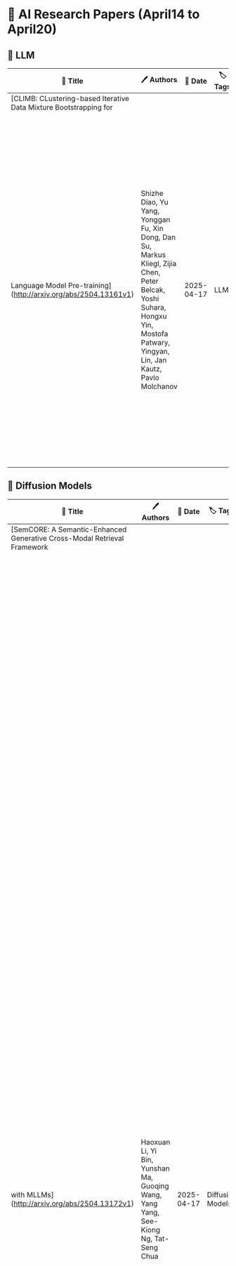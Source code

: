 # 📌 AI Research Papers (April14 to April20)

## 🔹 LLM

| 📄 Title | 🖊 Authors | 📅 Date | 🏷 Tags | 📜 Summary | 🔗 Link |
|---------|---------|---------|---------|---------|---------|
| [CLIMB: CLustering-based Iterative Data Mixture Bootstrapping for
  Language Model Pre-training](http://arxiv.org/abs/2504.13161v1) | Shizhe Diao, Yu Yang, Yonggan Fu, Xin Dong, Dan Su, Markus Kliegl, Zijia Chen, Peter Belcak, Yoshi Suhara, Hongxu Yin, Mostofa Patwary, Yingyan, Lin, Jan Kautz, Pavlo Molchanov | 2025-04-17 | LLM | Pre-training datasets are typically collected from web content and lack inherent domain divisions. For instance, widely used datasets like Common Crawl do not include explicit domain labels, while manually curating labeled datasets such as The Pile is labor-intensive. Consequently, identifying an optimal pre-training data mixture remains a challenging problem, despite its significant benefits for pre-training performance. To address these challenges, we propose CLustering-based Iterative Data Mixture Bootstrapping (CLIMB), an automated framework that discovers, evaluates, and refines data mixtures in a pre-training setting. Specifically, CLIMB embeds and clusters large-scale datasets in a semantic space and then iteratively searches for optimal mixtures using a smaller proxy model and a predictor. When continuously trained on 400B tokens with this mixture, our 1B model exceeds the state-of-the-art Llama-3.2-1B by 2.0%. Moreover, we observe that optimizing for a specific domain (e.g., Social Sciences) yields a 5% improvement over random sampling. Finally, we introduce ClimbLab, a filtered 1.2-trillion-token corpus with 20 clusters as a research playground, and ClimbMix, a compact yet powerful 400-billion-token dataset designed for efficient pre-training that delivers superior performance under an equal token budget. We analyze the final data mixture, elucidating the characteristics of an optimal data mixture. Our data is available at: https://research.nvidia.com/labs/lpr/climb/ | [🔗 Paper](http://arxiv.org/abs/2504.13161v1) |
## 🔹 Diffusion Models

| 📄 Title | 🖊 Authors | 📅 Date | 🏷 Tags | 📜 Summary | 🔗 Link |
|---------|---------|---------|---------|---------|---------|
| [SemCORE: A Semantic-Enhanced Generative Cross-Modal Retrieval Framework
  with MLLMs](http://arxiv.org/abs/2504.13172v1) | Haoxuan Li, Yi Bin, Yunshan Ma, Guoqing Wang, Yang Yang, See-Kiong Ng, Tat-Seng Chua | 2025-04-17 | Diffusion Models | Cross-modal retrieval (CMR) is a fundamental task in multimedia research, focused on retrieving semantically relevant targets across different modalities. While traditional CMR methods match text and image via embedding-based similarity calculations, recent advancements in pre-trained generative models have established generative retrieval as a promising alternative. This paradigm assigns each target a unique identifier and leverages a generative model to directly predict identifiers corresponding to input queries without explicit indexing. Despite its great potential, current generative CMR approaches still face semantic information insufficiency in both identifier construction and generation processes. To address these limitations, we propose a novel unified Semantic-enhanced generative Cross-mOdal REtrieval framework (SemCORE), designed to unleash the semantic understanding capabilities in generative cross-modal retrieval task. Specifically, we first construct a Structured natural language IDentifier (SID) that effectively aligns target identifiers with generative models optimized for natural language comprehension and generation. Furthermore, we introduce a Generative Semantic Verification (GSV) strategy enabling fine-grained target discrimination. Additionally, to the best of our knowledge, SemCORE is the first framework to simultaneously consider both text-to-image and image-to-text retrieval tasks within generative cross-modal retrieval. Extensive experiments demonstrate that our framework outperforms state-of-the-art generative cross-modal retrieval methods. Notably, SemCORE achieves substantial improvements across benchmark datasets, with an average increase of 8.65 points in Recall@1 for text-to-image retrieval. | [🔗 Paper](http://arxiv.org/abs/2504.13172v1) |
## 🔹 RLHF

| 📄 Title | 🖊 Authors | 📅 Date | 🏷 Tags | 📜 Summary | 🔗 Link |
|---------|---------|---------|---------|---------|---------|
| [Long Range Navigator (LRN): Extending robot planning horizons beyond
  metric maps](http://arxiv.org/abs/2504.13149v1) | Matt Schmittle, Rohan Baijal, Nathan Hatch, Rosario Scalise, Mateo Guaman Castro, Sidharth Talia, Khimya Khetarpal, Byron Boots, Siddhartha Srinivasa | 2025-04-17 | RLHF | A robot navigating an outdoor environment with no prior knowledge of the space must rely on its local sensing to perceive its surroundings and plan. This can come in the form of a local metric map or local policy with some fixed horizon. Beyond that, there is a fog of unknown space marked with some fixed cost. A limited planning horizon can often result in myopic decisions leading the robot off course or worse, into very difficult terrain. Ideally, we would like the robot to have full knowledge that can be orders of magnitude larger than a local cost map. In practice, this is intractable due to sparse sensing information and often computationally expensive. In this work, we make a key observation that long-range navigation only necessitates identifying good frontier directions for planning instead of full map knowledge. To this end, we propose Long Range Navigator (LRN), that learns an intermediate affordance representation mapping high-dimensional camera images to `affordable' frontiers for planning, and then optimizing for maximum alignment with the desired goal. LRN notably is trained entirely on unlabeled ego-centric videos making it easy to scale and adapt to new platforms. Through extensive off-road experiments on Spot and a Big Vehicle, we find that augmenting existing navigation stacks with LRN reduces human interventions at test-time and leads to faster decision making indicating the relevance of LRN. https://personalrobotics.github.io/lrn | [🔗 Paper](http://arxiv.org/abs/2504.13149v1) |
## 🔹 Multimodal AI

| 📄 Title | 🖊 Authors | 📅 Date | 🏷 Tags | 📜 Summary | 🔗 Link |
|---------|---------|---------|---------|---------|---------|
| [Perception Encoder: The best visual embeddings are not at the output of
  the network](http://arxiv.org/abs/2504.13181v1) | Daniel Bolya, Po-Yao Huang, Peize Sun, Jang Hyun Cho, Andrea Madotto, Chen Wei, Tengyu Ma, Jiale Zhi, Jathushan Rajasegaran, Hanoona Rasheed, Junke Wang, Marco Monteiro, Hu Xu, Shiyu Dong, Nikhila Ravi, Daniel Li, Piotr Dollár, Christoph Feichtenhofer | 2025-04-17 | Multimodal AI, Scaling Laws, RLHF, Prompt Engineering | We introduce Perception Encoder (PE), a state-of-the-art encoder for image and video understanding trained via simple vision-language learning. Traditionally, vision encoders have relied on a variety of pretraining objectives, each tailored to specific downstream tasks such as classification, captioning, or localization. Surprisingly, after scaling our carefully tuned image pretraining recipe and refining with our robust video data engine, we find that contrastive vision-language training alone can produce strong, general embeddings for all of these downstream tasks. There is only one caveat: these embeddings are hidden within the intermediate layers of the network. To draw them out, we introduce two alignment methods, language alignment for multimodal language modeling, and spatial alignment for dense prediction. Together with the core contrastive checkpoint, our PE family of models achieves state-of-the-art performance on a wide variety of tasks, including zero-shot image and video classification and retrieval; document, image, and video Q&A; and spatial tasks such as detection, depth estimation, and tracking. To foster further research, we are releasing our models, code, and a novel dataset of synthetically and human-annotated videos. | [🔗 Paper](http://arxiv.org/abs/2504.13181v1) |
| [ODHSR: Online Dense 3D Reconstruction of Humans and Scenes from
  Monocular Videos](http://arxiv.org/abs/2504.13167v2) | Zetong Zhang, Manuel Kaufmann, Lixin Xue, Jie Song, Martin R. Oswald | 2025-04-17 | Multimodal AI, Ongoing Learning | Creating a photorealistic scene and human reconstruction from a single monocular in-the-wild video figures prominently in the perception of a human-centric 3D world. Recent neural rendering advances have enabled holistic human-scene reconstruction but require pre-calibrated camera and human poses, and days of training time. In this work, we introduce a novel unified framework that simultaneously performs camera tracking, human pose estimation and human-scene reconstruction in an online fashion. 3D Gaussian Splatting is utilized to learn Gaussian primitives for humans and scenes efficiently, and reconstruction-based camera tracking and human pose estimation modules are designed to enable holistic understanding and effective disentanglement of pose and appearance. Specifically, we design a human deformation module to reconstruct the details and enhance generalizability to out-of-distribution poses faithfully. Aiming to learn the spatial correlation between human and scene accurately, we introduce occlusion-aware human silhouette rendering and monocular geometric priors, which further improve reconstruction quality. Experiments on the EMDB and NeuMan datasets demonstrate superior or on-par performance with existing methods in camera tracking, human pose estimation, novel view synthesis and runtime. Our project page is at https://eth-ait.github.io/ODHSR. | [🔗 Paper](http://arxiv.org/abs/2504.13167v2) |
| [Personalized Text-to-Image Generation with Auto-Regressive Models](http://arxiv.org/abs/2504.13162v1) | Kaiyue Sun, Xian Liu, Yao Teng, Xihui Liu | 2025-04-17 | Multimodal AI, Optimization, Diffusion Models, LLM | Personalized image synthesis has emerged as a pivotal application in text-to-image generation, enabling the creation of images featuring specific subjects in diverse contexts. While diffusion models have dominated this domain, auto-regressive models, with their unified architecture for text and image modeling, remain underexplored for personalized image generation. This paper investigates the potential of optimizing auto-regressive models for personalized image synthesis, leveraging their inherent multimodal capabilities to perform this task. We propose a two-stage training strategy that combines optimization of text embeddings and fine-tuning of transformer layers. Our experiments on the auto-regressive model demonstrate that this method achieves comparable subject fidelity and prompt following to the leading diffusion-based personalization methods. The results highlight the effectiveness of auto-regressive models in personalized image generation, offering a new direction for future research in this area. | [🔗 Paper](http://arxiv.org/abs/2504.13162v1) |
| [St4RTrack: Simultaneous 4D Reconstruction and Tracking in the World](http://arxiv.org/abs/2504.13152v1) | Haiwen Feng, Junyi Zhang, Qianqian Wang, Yufei Ye, Pengcheng Yu, Michael J. Black, Trevor Darrell, Angjoo Kanazawa | 2025-04-17 | Multimodal AI | Dynamic 3D reconstruction and point tracking in videos are typically treated as separate tasks, despite their deep connection. We propose St4RTrack, a feed-forward framework that simultaneously reconstructs and tracks dynamic video content in a world coordinate frame from RGB inputs. This is achieved by predicting two appropriately defined pointmaps for a pair of frames captured at different moments. Specifically, we predict both pointmaps at the same moment, in the same world, capturing both static and dynamic scene geometry while maintaining 3D correspondences. Chaining these predictions through the video sequence with respect to a reference frame naturally computes long-range correspondences, effectively combining 3D reconstruction with 3D tracking. Unlike prior methods that rely heavily on 4D ground truth supervision, we employ a novel adaptation scheme based on a reprojection loss. We establish a new extensive benchmark for world-frame reconstruction and tracking, demonstrating the effectiveness and efficiency of our unified, data-driven framework. Our code, model, and benchmark will be released. | [🔗 Paper](http://arxiv.org/abs/2504.13152v1) |
| [PCBEAR: Pose Concept Bottleneck for Explainable Action Recognition](http://arxiv.org/abs/2504.13140v1) | Jongseo Lee, Wooil Lee, Gyeong-Moon Park, Seong Tae Kim, Jinwoo Choi | 2025-04-17 | Multimodal AI, AI Safety | Human action recognition (HAR) has achieved impressive results with deep learning models, but their decision-making process remains opaque due to their black-box nature. Ensuring interpretability is crucial, especially for real-world applications requiring transparency and accountability. Existing video XAI methods primarily rely on feature attribution or static textual concepts, both of which struggle to capture motion dynamics and temporal dependencies essential for action understanding. To address these challenges, we propose Pose Concept Bottleneck for Explainable Action Recognition (PCBEAR), a novel concept bottleneck framework that introduces human pose sequences as motion-aware, structured concepts for video action recognition. Unlike methods based on pixel-level features or static textual descriptions, PCBEAR leverages human skeleton poses, which focus solely on body movements, providing robust and interpretable explanations of motion dynamics. We define two types of pose-based concepts: static pose concepts for spatial configurations at individual frames, and dynamic pose concepts for motion patterns across multiple frames. To construct these concepts, PCBEAR applies clustering to video pose sequences, allowing for automatic discovery of meaningful concepts without manual annotation. We validate PCBEAR on KTH, Penn-Action, and HAA500, showing that it achieves high classification performance while offering interpretable, motion-driven explanations. Our method provides both strong predictive performance and human-understandable insights into the model's reasoning process, enabling test-time interventions for debugging and improving model behavior. | [🔗 Paper](http://arxiv.org/abs/2504.13140v1) |
## 🔹 Optimization

| 📄 Title | 🖊 Authors | 📅 Date | 🏷 Tags | 📜 Summary | 🔗 Link |
|---------|---------|---------|---------|---------|---------|
| [ViTa-Zero: Zero-shot Visuotactile Object 6D Pose Estimation](http://arxiv.org/abs/2504.13179v1) | Hongyu Li, James Akl, Srinath Sridhar, Tye Brady, Taskin Padir | 2025-04-17 | Optimization, Prompt Engineering | Object 6D pose estimation is a critical challenge in robotics, particularly for manipulation tasks. While prior research combining visual and tactile (visuotactile) information has shown promise, these approaches often struggle with generalization due to the limited availability of visuotactile data. In this paper, we introduce ViTa-Zero, a zero-shot visuotactile pose estimation framework. Our key innovation lies in leveraging a visual model as its backbone and performing feasibility checking and test-time optimization based on physical constraints derived from tactile and proprioceptive observations. Specifically, we model the gripper-object interaction as a spring-mass system, where tactile sensors induce attractive forces, and proprioception generates repulsive forces. We validate our framework through experiments on a real-world robot setup, demonstrating its effectiveness across representative visual backbones and manipulation scenarios, including grasping, object picking, and bimanual handover. Compared to the visual models, our approach overcomes some drastic failure modes while tracking the in-hand object pose. In our experiments, our approach shows an average increase of 55% in AUC of ADD-S and 60% in ADD, along with an 80% lower position error compared to FoundationPose. | [🔗 Paper](http://arxiv.org/abs/2504.13179v1) |
| [PerceptionLM: Open-Access Data and Models for Detailed Visual
  Understanding](http://arxiv.org/abs/2504.13180v1) | Jang Hyun Cho, Andrea Madotto, Effrosyni Mavroudi, Triantafyllos Afouras, Tushar Nagarajan, Muhammad Maaz, Yale Song, Tengyu Ma, Shuming Hu, Suyog Jain, Miguel Martin, Huiyu Wang, Hanoona Rasheed, Peize Sun, Po-Yao Huang, Daniel Bolya, Nikhila Ravi, Shashank Jain, Tammy Stark, Shane Moon, Babak Damavandi, Vivian Lee, Andrew Westbury, Salman Khan, Philipp Krähenbühl, Piotr Dollár, Lorenzo Torresani, Kristen Grauman, Christoph Feichtenhofer | 2025-04-17 | Optimization, Multimodal AI | Vision-language models are integral to computer vision research, yet many high-performing models remain closed-source, obscuring their data, design and training recipe. The research community has responded by using distillation from black-box models to label training data, achieving strong benchmark results, at the cost of measurable scientific progress. However, without knowing the details of the teacher model and its data sources, scientific progress remains difficult to measure. In this paper, we study building a Perception Language Model (PLM) in a fully open and reproducible framework for transparent research in image and video understanding. We analyze standard training pipelines without distillation from proprietary models and explore large-scale synthetic data to identify critical data gaps, particularly in detailed video understanding. To bridge these gaps, we release 2.8M human-labeled instances of fine-grained video question-answer pairs and spatio-temporally grounded video captions. Additionally, we introduce PLM-VideoBench, a suite for evaluating challenging video understanding tasks focusing on the ability to reason about "what", "where", "when", and "how" of a video. We make our work fully reproducible by providing data, training recipes, code & models. | [🔗 Paper](http://arxiv.org/abs/2504.13180v1) |
| [Aligning Constraint Generation with Design Intent in Parametric CAD](http://arxiv.org/abs/2504.13178v1) | Evan Casey, Tianyu Zhang, Shu Ishida, John Roger Thompson, Amir Khasahmadi, Joseph George Lambourne, Pradeep Kumar Jayaraman, Karl D. D. Willis | 2025-04-17 | Optimization, RLHF, Fine-Tuning, LLM | We adapt alignment techniques from reasoning LLMs to the task of generating engineering sketch constraints found in computer-aided design (CAD) models. Engineering sketches consist of geometric primitives (e.g. points, lines) connected by constraints (e.g. perpendicular, tangent) that define the relationships between them. For a design to be easily editable, the constraints must effectively capture design intent, ensuring the geometry updates predictably when parameters change. Although current approaches can generate CAD designs, an open challenge remains to align model outputs with design intent, we label this problem `design alignment'. A critical first step towards aligning generative CAD models is to generate constraints which fully-constrain all geometric primitives, without over-constraining or distorting sketch geometry. Using alignment techniques to train an existing constraint generation model with feedback from a constraint solver, we are able to fully-constrain 93% of sketches compared to 34% when using a na\"ive supervised fine-tuning (SFT) baseline and only 8.9% without alignment. Our approach can be applied to any existing constraint generation model and sets the stage for further research bridging alignment strategies between the language and design domains. | [🔗 Paper](http://arxiv.org/abs/2504.13178v1) |
| [IMAGGarment-1: Fine-Grained Garment Generation for Controllable Fashion
  Design](http://arxiv.org/abs/2504.13176v1) | Fei Shen, Jian Yu, Cong Wang, Xin Jiang, Xiaoyu Du, Jinhui Tang | 2025-04-17 | Optimization | This paper presents IMAGGarment-1, a fine-grained garment generation (FGG) framework that enables high-fidelity garment synthesis with precise control over silhouette, color, and logo placement. Unlike existing methods that are limited to single-condition inputs, IMAGGarment-1 addresses the challenges of multi-conditional controllability in personalized fashion design and digital apparel applications. Specifically, IMAGGarment-1 employs a two-stage training strategy to separately model global appearance and local details, while enabling unified and controllable generation through end-to-end inference. In the first stage, we propose a global appearance model that jointly encodes silhouette and color using a mixed attention module and a color adapter. In the second stage, we present a local enhancement model with an adaptive appearance-aware module to inject user-defined logos and spatial constraints, enabling accurate placement and visual consistency. To support this task, we release GarmentBench, a large-scale dataset comprising over 180K garment samples paired with multi-level design conditions, including sketches, color references, logo placements, and textual prompts. Extensive experiments demonstrate that our method outperforms existing baselines, achieving superior structural stability, color fidelity, and local controllability performance. The code and model are available at https://github.com/muzishen/IMAGGarment-1. | [🔗 Paper](http://arxiv.org/abs/2504.13176v1) |
| [It's All Connected: A Journey Through Test-Time Memorization,
  Attentional Bias, Retention, and Online Optimization](http://arxiv.org/abs/2504.13173v1) | Ali Behrouz, Meisam Razaviyayn, Peilin Zhong, Vahab Mirrokni | 2025-04-17 | Optimization, Responsible AI, Model Evaluation | Designing efficient and effective architectural backbones has been in the core of research efforts to enhance the capability of foundation models. Inspired by the human cognitive phenomenon of attentional bias-the natural tendency to prioritize certain events or stimuli-we reconceptualize neural architectures, including Transformers, Titans, and modern linear recurrent neural networks as associative memory modules that learn a mapping of keys and values using an internal objective, referred to as attentional bias. Surprisingly, we observed that most existing sequence models leverage either (1) dot-product similarity, or (2) L2 regression objectives as their attentional bias. Going beyond these objectives, we present a set of alternative attentional bias configurations along with their effective approximations to stabilize their training procedure. We then reinterpret forgetting mechanisms in modern deep learning architectures as a form of retention regularization, providing a novel set of forget gates for sequence models. Building upon these insights, we present Miras, a general framework to design deep learning architectures based on four choices of: (i) associative memory architecture, (ii) attentional bias objective, (iii) retention gate, and (iv) memory learning algorithm. We present three novel sequence models-Moneta, Yaad, and Memora-that go beyond the power of existing linear RNNs while maintaining a fast parallelizable training process. Our experiments show different design choices in Miras yield models with varying strengths. For example, certain instances of Miras achieve exceptional performance in special tasks such as language modeling, commonsense reasoning, and recall intensive tasks, even outperforming Transformers and other modern linear recurrent models. | [🔗 Paper](http://arxiv.org/abs/2504.13173v1) |
| [AerialMegaDepth: Learning Aerial-Ground Reconstruction and View
  Synthesis](http://arxiv.org/abs/2504.13157v1) | Khiem Vuong, Anurag Ghosh, Deva Ramanan, Srinivasa Narasimhan, Shubham Tulsiani | 2025-04-17 | Optimization, Prompt Engineering | We explore the task of geometric reconstruction of images captured from a mixture of ground and aerial views. Current state-of-the-art learning-based approaches fail to handle the extreme viewpoint variation between aerial-ground image pairs. Our hypothesis is that the lack of high-quality, co-registered aerial-ground datasets for training is a key reason for this failure. Such data is difficult to assemble precisely because it is difficult to reconstruct in a scalable way. To overcome this challenge, we propose a scalable framework combining pseudo-synthetic renderings from 3D city-wide meshes (e.g., Google Earth) with real, ground-level crowd-sourced images (e.g., MegaDepth). The pseudo-synthetic data simulates a wide range of aerial viewpoints, while the real, crowd-sourced images help improve visual fidelity for ground-level images where mesh-based renderings lack sufficient detail, effectively bridging the domain gap between real images and pseudo-synthetic renderings. Using this hybrid dataset, we fine-tune several state-of-the-art algorithms and achieve significant improvements on real-world, zero-shot aerial-ground tasks. For example, we observe that baseline DUSt3R localizes fewer than 5% of aerial-ground pairs within 5 degrees of camera rotation error, while fine-tuning with our data raises accuracy to nearly 56%, addressing a major failure point in handling large viewpoint changes. Beyond camera estimation and scene reconstruction, our dataset also improves performance on downstream tasks like novel-view synthesis in challenging aerial-ground scenarios, demonstrating the practical value of our approach in real-world applications. | [🔗 Paper](http://arxiv.org/abs/2504.13157v1) |
| [Training-Free Hierarchical Scene Understanding for Gaussian Splatting
  with Superpoint Graphs](http://arxiv.org/abs/2504.13153v1) | Shaohui Dai, Yansong Qu, Zheyan Li, Xinyang Li, Shengchuan Zhang, Liujuan Cao | 2025-04-17 | Optimization | Bridging natural language and 3D geometry is a crucial step toward flexible, language-driven scene understanding. While recent advances in 3D Gaussian Splatting (3DGS) have enabled fast and high-quality scene reconstruction, research has also explored incorporating open-vocabulary understanding into 3DGS. However, most existing methods require iterative optimization over per-view 2D semantic feature maps, which not only results in inefficiencies but also leads to inconsistent 3D semantics across views. To address these limitations, we introduce a training-free framework that constructs a superpoint graph directly from Gaussian primitives. The superpoint graph partitions the scene into spatially compact and semantically coherent regions, forming view-consistent 3D entities and providing a structured foundation for open-vocabulary understanding. Based on the graph structure, we design an efficient reprojection strategy that lifts 2D semantic features onto the superpoints, avoiding costly multi-view iterative training. The resulting representation ensures strong 3D semantic coherence and naturally supports hierarchical understanding, enabling both coarse- and fine-grained open-vocabulary perception within a unified semantic field. Extensive experiments demonstrate that our method achieves state-of-the-art open-vocabulary segmentation performance, with semantic field reconstruction completed over $30\times$ faster. Our code will be available at https://github.com/Atrovast/THGS. | [🔗 Paper](http://arxiv.org/abs/2504.13153v1) |
| [MIB: A Mechanistic Interpretability Benchmark](http://arxiv.org/abs/2504.13151v1) | Aaron Mueller, Atticus Geiger, Sarah Wiegreffe, Dana Arad, Iván Arcuschin, Adam Belfki, Yik Siu Chan, Jaden Fiotto-Kaufman, Tal Haklay, Michael Hanna, Jing Huang, Rohan Gupta, Yaniv Nikankin, Hadas Orgad, Nikhil Prakash, Anja Reusch, Aruna Sankaranarayanan, Shun Shao, Alessandro Stolfo, Martin Tutek, Amir Zur, David Bau, Yonatan Belinkov | 2025-04-17 | Optimization, AI Safety, RLHF, Training & Evaluation | How can we know whether new mechanistic interpretability methods achieve real improvements? In pursuit of meaningful and lasting evaluation standards, we propose MIB, a benchmark with two tracks spanning four tasks and five models. MIB favors methods that precisely and concisely recover relevant causal pathways or specific causal variables in neural language models. The circuit localization track compares methods that locate the model components - and connections between them - most important for performing a task (e.g., attribution patching or information flow routes). The causal variable localization track compares methods that featurize a hidden vector, e.g., sparse autoencoders (SAEs) or distributed alignment search (DAS), and locate model features for a causal variable relevant to the task. Using MIB, we find that attribution and mask optimization methods perform best on circuit localization. For causal variable localization, we find that the supervised DAS method performs best, while SAE features are not better than neurons, i.e., standard dimensions of hidden vectors. These findings illustrate that MIB enables meaningful comparisons of methods, and increases our confidence that there has been real progress in the field. | [🔗 Paper](http://arxiv.org/abs/2504.13151v1) |
| [Antidistillation Sampling](http://arxiv.org/abs/2504.13146v1) | Yash Savani, Asher Trockman, Zhili Feng, Avi Schwarzschild, Alexander Robey, Marc Finzi, J. Zico Kolter | 2025-04-17 | Optimization | Frontier models that generate extended reasoning traces inadvertently produce rich token sequences that can facilitate model distillation. Recognizing this vulnerability, model owners may seek sampling strategies that limit the effectiveness of distillation without compromising model performance. \emph{Antidistillation sampling} provides exactly this capability. By strategically modifying a model's next-token probability distribution, antidistillation sampling poisons reasoning traces, rendering them significantly less effective for distillation while preserving the model's practical utility. For further details, see https://antidistillation.com. | [🔗 Paper](http://arxiv.org/abs/2504.13146v1) |
| [Exploring Expert Failures Improves LLM Agent Tuning](http://arxiv.org/abs/2504.13145v1) | Li-Cheng Lan, Andrew Bai, Minhao Cheng, Ruochen Wang, Cho-Jui Hsieh, Tianyi Zhou | 2025-04-17 | Optimization, LLM, Ongoing Learning | Large Language Models (LLMs) have shown tremendous potential as agents, excelling at tasks that require multiple rounds of reasoning and interactions. Rejection Sampling Fine-Tuning (RFT) has emerged as an effective method for finetuning LLMs as agents: it first imitates expert-generated successful trajectories and further improves agentic skills through iterative fine-tuning on successful, self-generated trajectories. However, since the expert (e.g., GPT-4) succeeds primarily on simpler subtasks and RFT inherently favors simpler scenarios, many complex subtasks remain unsolved and persistently out-of-distribution (OOD). Upon investigating these challenging subtasks, we discovered that previously failed expert trajectories can often provide valuable guidance, e.g., plans and key actions, that can significantly improve agent exploration efficiency and acquisition of critical skills. Motivated by these observations, we propose Exploring Expert Failures (EEF), which identifies beneficial actions from failed expert trajectories and integrates them into the training dataset. Potentially harmful actions are meticulously excluded to prevent contamination of the model learning process. By leveraging the beneficial actions in expert failures, EEF successfully solves some previously unsolvable subtasks and improves agent tuning performance. Remarkably, our approach achieved a 62\% win rate in WebShop, outperforming RFT (53. 6\%) and GPT-4 (35. 6\%), and to the best of our knowledge, setting a new state-of-the-art as the first method to surpass a score of 0.81 in WebShop and exceed 81 in SciWorld. | [🔗 Paper](http://arxiv.org/abs/2504.13145v1) |
## 🔹 Scaling Laws

| 📄 Title | 🖊 Authors | 📅 Date | 🏷 Tags | 📜 Summary | 🔗 Link |
|---------|---------|---------|---------|---------|---------|
| [Sleep-time Compute: Beyond Inference Scaling at Test-time](http://arxiv.org/abs/2504.13171v1) | Kevin Lin, Charlie Snell, Yu Wang, Charles Packer, Sarah Wooders, Ion Stoica, Joseph E. Gonzalez | 2025-04-17 | Scaling Laws, Production and Deployment | Scaling test-time compute has emerged as a key ingredient for enabling large language models (LLMs) to solve difficult problems, but comes with high latency and inference cost. We introduce sleep-time compute, which allows models to "think" offline about contexts before queries are presented: by anticipating what queries users might ask and pre-computing useful quantities, we can significantly reduce the compute requirements at test-time. To demonstrate the efficacy of our method, we create modified versions of two reasoning tasks - Stateful GSM-Symbolic and Stateful AIME. We find that sleep-time compute can reduce the amount of test-time compute needed to achieve the same accuracy by ~ 5x on Stateful GSM-Symbolic and Stateful AIME and that by scaling sleep-time compute we can further increase accuracy by up to 13% on Stateful GSM-Symbolic and 18% on Stateful AIME. Furthermore, we introduce Multi-Query GSM-Symbolic, which extends GSM-Symbolic by including multiple related queries per context. By amortizing sleep-time compute across related queries about the same context using Multi-Query GSM-Symbolic, we can decrease the average cost per query by 2.5x. We then conduct additional analysis to understand when sleep-time compute is most effective, finding the predictability of the user query to be well correlated with the efficacy of sleep-time compute. Finally, we conduct a case-study of applying sleep-time compute to a realistic agentic SWE task. | [🔗 Paper](http://arxiv.org/abs/2504.13171v1) |
| [A New Semidefinite Relaxation for Linear and Piecewise-Affine Optimal
  Control with Time Scaling](http://arxiv.org/abs/2504.13170v1) | Lujie Yang, Tobia Marcucci, Pablo A. Parrilo, Russ Tedrake | 2025-04-17 | Scaling Laws | We introduce a semidefinite relaxation for optimal control of linear systems with time scaling. These problems are inherently nonconvex, since the system dynamics involves bilinear products between the discretization time step and the system state and controls. The proposed relaxation is closely related to the standard second-order semidefinite relaxation for quadratic constraints, but we carefully select a subset of the possible bilinear terms and apply a change of variables to achieve empirically tight relaxations while keeping the computational load light. We further extend our method to handle piecewise-affine (PWA) systems by formulating the PWA optimal-control problem as a shortest-path problem in a graph of convex sets (GCS). In this GCS, different paths represent different mode sequences for the PWA system, and the convex sets model the relaxed dynamics within each mode. By combining a tight convex relaxation of the GCS problem with our semidefinite relaxation with time scaling, we can solve PWA optimal-control problems through a single semidefinite program. | [🔗 Paper](http://arxiv.org/abs/2504.13170v1) |
| [Restoring Heisenberg scaling in time via autonomous quantum error
  correction](http://arxiv.org/abs/2504.13168v1) | Hyukgun Kwon, Uwe R. Fischer, Seung-Woo Lee, Liang Jiang | 2025-04-17 | Scaling Laws | We establish a sufficient condition under which autonomous quantum error correction (AutoQEC) can effectively restore Heisenberg scaling (HS) in quantum metrology. Specifically, we show that if all Lindblad operators associated with the noise commute with the signal Hamiltonian and a particular constrained linear equation admits a solution, then an ancilla-free AutoQEC scheme with finite $R$ (where $R$ represents the ratio between the engineered dissipation rate for AutoQEC and the noise rate,) can approximately preserve HS with desired small additive error $\epsilon > 0$ over any time interval $0 \leq t \leq T$. We emphasize that the error scales as $ \epsilon = O(\kappa T / R^c) $ with $c \geq 1$, indicating that the required $R$ decreases significantly with increasing $c$ to achieve a desired error. Furthermore, we discuss that if the sufficient condition is not satisfied, logical errors may be induced that cannot be efficiently corrected by the canonical AutoQEC framework. Finally, we numerically verify our analytical results by employing the concrete example of phase estimation under dephasing noise. | [🔗 Paper](http://arxiv.org/abs/2504.13168v1) |
## 🔹 Training & Evaluation

| 📄 Title | 🖊 Authors | 📅 Date | 🏷 Tags | 📜 Summary | 🔗 Link |
|---------|---------|---------|---------|---------|---------|
| [Quantum algorithm for solving nonlinear differential equations based on
  physics-informed effective Hamiltonians](http://arxiv.org/abs/2504.13174v1) | Hsin-Yu Wu, Annie E. Paine, Evan Philip, Antonio A. Gentile, Oleksandr Kyriienko | 2025-04-17 | Training & Evaluation | We propose a distinct approach to solving linear and nonlinear differential equations (DEs) on quantum computers by encoding the problem into ground states of effective Hamiltonian operators. Our algorithm relies on constructing such operators in the Chebyshev space, where an effective Hamiltonian is a sum of global differential and data constraints. Once the effective Hamiltonian is formed, solutions of differential equations can be obtained using the ground state preparation techniques (e.g. imaginary-time evolution and quantum singular value transformation), bypassing variational search. Unlike approaches based on discrete grids, the algorithm enables evaluation of solutions beyond fixed grid points and implements constraints in the physics-informed way. Our proposal inherits the best traits from quantum machine learning-based DE solving (compact basis representation, automatic differentiation, nonlinearity) and quantum linear algebra-based approaches (fine-grid encoding, provable speed-up for state preparation), offering a robust strategy for quantum scientific computing in the early fault-tolerant era. | [🔗 Paper](http://arxiv.org/abs/2504.13174v1) |
## 🔹 Model Evaluation

| 📄 Title | 🖊 Authors | 📅 Date | 🏷 Tags | 📜 Summary | 🔗 Link |
|---------|---------|---------|---------|---------|---------|
| [Generate, but Verify: Reducing Hallucination in Vision-Language Models
  with Retrospective Resampling](http://arxiv.org/abs/2504.13169v1) | Tsung-Han Wu, Heekyung Lee, Jiaxin Ge, Joseph E. Gonzalez, Trevor Darrell, David M. Chan | 2025-04-17 | Model Evaluation, Responsible AI, Multimodal AI | Vision-Language Models (VLMs) excel at visual understanding but often suffer from visual hallucinations, where they generate descriptions of nonexistent objects, actions, or concepts, posing significant risks in safety-critical applications. Existing hallucination mitigation methods typically follow one of two paradigms: generation adjustment, which modifies decoding behavior to align text with visual inputs, and post-hoc verification, where external models assess and correct outputs. While effective, generation adjustment methods often rely on heuristics and lack correction mechanisms, while post-hoc verification is complicated, typically requiring multiple models and tending to reject outputs rather than refine them. In this work, we introduce REVERSE, a unified framework that integrates hallucination-aware training with on-the-fly self-verification. By leveraging a new hallucination-verification dataset containing over 1.3M semi-synthetic samples, along with a novel inference-time retrospective resampling technique, our approach enables VLMs to both detect hallucinations during generation and dynamically revise those hallucinations. Our evaluations show that REVERSE achieves state-of-the-art hallucination reduction, outperforming the best existing methods by up to 12% on CHAIR-MSCOCO and 28% on HaloQuest. Our dataset, model, and code are available at: https://reverse-vlm.github.io. | [🔗 Paper](http://arxiv.org/abs/2504.13169v1) |
## 🔹 Prompt Engineering

| 📄 Title | 🖊 Authors | 📅 Date | 🏷 Tags | 📜 Summary | 🔗 Link |
|---------|---------|---------|---------|---------|---------|
| [$\texttt{Complex-Edit}$: CoT-Like Instruction Generation for
  Complexity-Controllable Image Editing Benchmark](http://arxiv.org/abs/2504.13143v1) | Siwei Yang, Mude Hui, Bingchen Zhao, Yuyin Zhou, Nataniel Ruiz, Cihang Xie | 2025-04-17 | Prompt Engineering, LLM, Training & Evaluation | We introduce $\texttt{Complex-Edit}$, a comprehensive benchmark designed to systematically evaluate instruction-based image editing models across instructions of varying complexity. To develop this benchmark, we harness GPT-4o to automatically collect a diverse set of editing instructions at scale. Our approach follows a well-structured ``Chain-of-Edit'' pipeline: we first generate individual atomic editing tasks independently and then integrate them to form cohesive, complex instructions. Additionally, we introduce a suite of metrics to assess various aspects of editing performance, along with a VLM-based auto-evaluation pipeline that supports large-scale assessments. Our benchmark yields several notable insights: 1) Open-source models significantly underperform relative to proprietary, closed-source models, with the performance gap widening as instruction complexity increases; 2) Increased instructional complexity primarily impairs the models' ability to retain key elements from the input images and to preserve the overall aesthetic quality; 3) Decomposing a complex instruction into a sequence of atomic steps, executed in a step-by-step manner, substantially degrades performance across multiple metrics; 4) A straightforward Best-of-N selection strategy improves results for both direct editing and the step-by-step sequential approach; and 5) We observe a ``curse of synthetic data'': when synthetic data is involved in model training, the edited images from such models tend to appear increasingly synthetic as the complexity of the editing instructions rises -- a phenomenon that intriguingly also manifests in the latest GPT-4o outputs. | [🔗 Paper](http://arxiv.org/abs/2504.13143v1) |
## 🔹 Responsible AI

| 📄 Title | 🖊 Authors | 📅 Date | 🏷 Tags | 📜 Summary | 🔗 Link |
|---------|---------|---------|---------|---------|---------|
| [Minute-long quantum coherence enabled by electrical depletion of
  magnetic noise](http://arxiv.org/abs/2504.13164v1) | Cyrus Zeledon, Benjamin Pingault, Jonathan C. Marcks, Mykyta Onizhuk, Yeghishe Tsaturyan, Yu-xin Wang, Benjamin S. Soloway, Hiroshi Abe, Misagh Ghezellou, Jawad Ul-Hassan, Takeshi Ohshima, Nguyen T. Son, F. Joseph Heremans, Giulia Galli, Christopher P. Anderson, David D. Awschalom | 2025-04-17 | Responsible AI, Model Evaluation | Integrating solid-state spin defects into classical electronic devices can enable new opportunities for quantum information processing that benefit from existing semiconductor technology. We show, through bias control of an isotopically purified silicon carbide (SiC) p-i-n diode, the depletion of not only electrical noise sources but also magnetic noise sources, resulting in record coherences for SiC electron spin qubits. We also uncover complementary improvements to the relaxation times of nuclear spin registers controllable by the defect, and measure diode-enhanced coherences. These improvements lead to record-long nuclear spin Hahn-echo times on the scale of minutes. These results demonstrate the power of materials control and electronic device integration to create highly coherent solid-state quantum network nodes and processors. | [🔗 Paper](http://arxiv.org/abs/2504.13164v1) |
| [Energy-Based Reward Models for Robust Language Model Alignment](http://arxiv.org/abs/2504.13134v1) | Anamika Lochab, Ruqi Zhang | 2025-04-17 | Responsible AI, Model Evaluation, Fine-Tuning, RLHF | Reward models (RMs) are essential for aligning Large Language Models (LLMs) with human preferences. However, they often struggle with capturing complex human preferences and generalizing to unseen data. To address these challenges, we introduce Energy-Based Reward Model (EBRM), a lightweight post-hoc refinement framework that enhances RM robustness and generalization. EBRM models the reward distribution explicitly, capturing uncertainty in human preferences and mitigating the impact of noisy or misaligned annotations. It achieves this through conflict-aware data filtering, label-noise-aware contrastive training, and hybrid initialization. Notably, EBRM enhances RMs without retraining, making it computationally efficient and adaptable across different models and tasks. Empirical evaluations on RM benchmarks demonstrate significant improvements in both robustness and generalization, achieving up to a 5.97% improvement in safety-critical alignment tasks compared to standard RMs. Furthermore, reinforcement learning experiments confirm that our refined rewards enhance alignment quality, effectively delaying reward hacking. These results demonstrate our approach as a scalable and effective enhancement for existing RMs and alignment pipelines. The code is available at EBRM. | [🔗 Paper](http://arxiv.org/abs/2504.13134v1) |
## 🔹 General AI

| 📄 Title | 🖊 Authors | 📅 Date | 🏷 Tags | 📜 Summary | 🔗 Link |
|---------|---------|---------|---------|---------|---------|
| [Single-Shot Shape and Reflectance with Spatial Polarization Multiplexing](http://arxiv.org/abs/2504.13177v1) | Tomoki Ichikawa, Ryo Kawahara, Ko Nishino | 2025-04-17 | General AI | We propose spatial polarization multiplexing (SPM) for reconstructing object shape and reflectance from a single polarimetric image and demonstrate its application to dynamic surface recovery. Although single-pattern structured light enables single-shot shape reconstruction, the reflectance is challenging to recover due to the lack of angular sampling of incident light and the entanglement of the projected pattern and the surface color texture. We design a spatially multiplexed pattern of polarization that can be robustly and uniquely decoded for shape reconstruction by quantizing the AoLP values. At the same time, our spatial-multiplexing enables single-shot ellipsometry of linear polarization by projecting differently polarized light within a local region, which separates the specular and diffuse reflections for BRDF estimation. We achieve this spatial polarization multiplexing with a constrained de Bruijn sequence. Unlike single-pattern structured light with intensity and color, our polarization pattern is invisible to the naked eye and retains the natural surface appearance which is essential for accurate appearance modeling and also interaction with people. We experimentally validate our method on real data. The results show that our method can recover the shape, the Mueller matrix, and the BRDF from a single-shot polarimetric image. We also demonstrate the application of our method to dynamic surfaces. | [🔗 Paper](http://arxiv.org/abs/2504.13177v1) |
| [Novel Demonstration Generation with Gaussian Splatting Enables Robust
  One-Shot Manipulation](http://arxiv.org/abs/2504.13175v1) | Sizhe Yang, Wenye Yu, Jia Zeng, Jun Lv, Kerui Ren, Cewu Lu, Dahua Lin, Jiangmiao Pang | 2025-04-17 | General AI | Visuomotor policies learned from teleoperated demonstrations face challenges such as lengthy data collection, high costs, and limited data diversity. Existing approaches address these issues by augmenting image observations in RGB space or employing Real-to-Sim-to-Real pipelines based on physical simulators. However, the former is constrained to 2D data augmentation, while the latter suffers from imprecise physical simulation caused by inaccurate geometric reconstruction. This paper introduces RoboSplat, a novel method that generates diverse, visually realistic demonstrations by directly manipulating 3D Gaussians. Specifically, we reconstruct the scene through 3D Gaussian Splatting (3DGS), directly edit the reconstructed scene, and augment data across six types of generalization with five techniques: 3D Gaussian replacement for varying object types, scene appearance, and robot embodiments; equivariant transformations for different object poses; visual attribute editing for various lighting conditions; novel view synthesis for new camera perspectives; and 3D content generation for diverse object types. Comprehensive real-world experiments demonstrate that RoboSplat significantly enhances the generalization of visuomotor policies under diverse disturbances. Notably, while policies trained on hundreds of real-world demonstrations with additional 2D data augmentation achieve an average success rate of 57.2%, RoboSplat attains 87.8% in one-shot settings across six types of generalization in the real world. | [🔗 Paper](http://arxiv.org/abs/2504.13175v1) |
| [Topologically enabled superconductivity: possible implications for
  rhombohedral graphene](http://arxiv.org/abs/2504.13166v1) | Francesca Paoletti, Daniele Guerci, Giorgio Sangiovanni, Urban F. P. Seifert, Elio J. König | 2025-04-17 | General AI | We present a topological mechanism for superconductivity emerging from Chern-2 insulators. While, naively, time-reversal symmetry breaking is expected to prevent superconductivity, it turns out that the opposite is the case: An explicit model calculation for a generalized attractive-U Haldane-Hubbard model demonstrates that superconductivity is only stabilized near the quantum anomalous Hall state, but not near a trivial, time-reversal symmetric band insulator. As standard Bardeen-Cooper-Schrieffer-like mean-field theory fails to capture any superconducting state, we explain this using an effective fractionalized field theory involving fermionic chargeons, bosonic colorons and an emergent U(1) gauge field. When the chargeons form a gapped topological band structure, the proliferation of single monopoles of this gauge field is forbidden. However, long-ranged monopole-antimonopole correlations emerge, and we argue that those correspond to superconducting order. Using random phase approximation on top of extensive slave-rotor mean-field calculations we characterize coherence length and stiffness of the superconductor. Thereby, we deduce the phase diagram in parameter space and furthermore discuss the effect of doping, temperature and an external magnetic field. We complement the fractionalized theory with calculations using an effective spin model and Gutzwiller projected wavefunctions. While mostly based on a simple toy model, we argue that our findings contribute to a better understanding of superconductivity emerging out of spin- and valley polarized rhombohedral graphene multilayers in a parameter regime with nearby quantum anomalous Hall insulators. | [🔗 Paper](http://arxiv.org/abs/2504.13166v1) |
| [RUKA: Rethinking the Design of Humanoid Hands with Learning](http://arxiv.org/abs/2504.13165v1) | Anya Zorin, Irmak Guzey, Billy Yan, Aadhithya Iyer, Lisa Kondrich, Nikhil X. Bhattasali, Lerrel Pinto | 2025-04-17 | General AI | Dexterous manipulation is a fundamental capability for robotic systems, yet progress has been limited by hardware trade-offs between precision, compactness, strength, and affordability. Existing control methods impose compromises on hand designs and applications. However, learning-based approaches present opportunities to rethink these trade-offs, particularly to address challenges with tendon-driven actuation and low-cost materials. This work presents RUKA, a tendon-driven humanoid hand that is compact, affordable, and capable. Made from 3D-printed parts and off-the-shelf components, RUKA has 5 fingers with 15 underactuated degrees of freedom enabling diverse human-like grasps. Its tendon-driven actuation allows powerful grasping in a compact, human-sized form factor. To address control challenges, we learn joint-to-actuator and fingertip-to-actuator models from motion-capture data collected by the MANUS glove, leveraging the hand's morphological accuracy. Extensive evaluations demonstrate RUKA's superior reachability, durability, and strength compared to other robotic hands. Teleoperation tasks further showcase RUKA's dexterous movements. The open-source design and assembly instructions of RUKA, code, and data are available at https://ruka-hand.github.io/. | [🔗 Paper](http://arxiv.org/abs/2504.13165v1) |
| [Experimental Verification of Electron-Photon Entanglement](http://arxiv.org/abs/2504.13163v1) | Alexander Preimesberger, Sergei Bogdanov, Isobel C. Bicket, Phila Rembold, Philipp Haslinger | 2025-04-17 | General AI | Entanglement, a key resource of emerging quantum technologies, describes correlations between particles that defy classical physics. It has been studied extensively on various platforms, but has remained elusive in electron microscopy. Transmission electron microscopes are well-established tools for materials characterisation with unparalleled spatial resolution. They provide control over the preparation and detection of high energy electrons, with largely unexploited potential in the study of many-body quantum correlations. Here, we demonstrate entanglement in electron-photon pairs generated via cathodoluminescence in a transmission electron microscope. Employing coincidence imaging techniques adapted from photonic quantum optics, we reconstruct both near- and far-field ``ghost'' images of periodic transmission masks. By measuring spatial and momentum correlations, we show a violation of the classical uncertainty bound: $\Delta x_-^2 \Delta k_+^2 = 0.502 \pm 0.047<1$. Hence, we demonstrate entanglement in position and momentum -- the continuous variables at the base of most imaging methods, bridging the fields of electron microscopy and quantum optics. Our work paves the way for exploring quantum correlations in free-electron systems and their application to quantum-enhanced imaging techniques on the nanoscale. | [🔗 Paper](http://arxiv.org/abs/2504.13163v1) |
| [Discovery and Dynamics of the Nontransiting Planet Kepler-139f](http://arxiv.org/abs/2504.13160v1) | Caleb Lammers, Joshua N. Winn | 2025-04-17 | General AI | Among the ways that an outer giant planet can alter the architecture of an inner planetary system is by tilting the orbits of the inner planets and reducing their mutual transit probabilities. Here, we report on an example of this phenomenon: we show that the Kepler-139 system contains a nontransiting planet just exterior to three transiting planets, and interior to a giant planet. This newly discovered planet, Kepler-139f, has an orbital period of $355 \pm 2$ days and a mass of $36 \pm 10 M_\oplus$ based on transit-timing and radial-velocity data. Through dynamical simulations, we show that gravitational perturbations on planet f's orbit from the outer giant planet reduce the probability for a randomly located observer to see transits of all four inner planets. Thus, Kepler-139 illustrates the role that outer giant planets can play in the apparent truncation of compact systems of multiple transiting planets. | [🔗 Paper](http://arxiv.org/abs/2504.13160v1) |
| [Digital Twin Generation from Visual Data: A Survey](http://arxiv.org/abs/2504.13159v1) | Andrew Melnik, Benjamin Alt, Giang Nguyen, Artur Wilkowski, Maciej Stefańczyk, Qirui Wu, Sinan Harms, Helge Rhodin, Manolis Savva, Michael Beetz | 2025-04-17 | General AI | This survey explores recent developments in generating digital twins from videos. Such digital twins can be used for robotics application, media content creation, or design and construction works. We analyze various approaches, including 3D Gaussian Splatting, generative in-painting, semantic segmentation, and foundation models highlighting their advantages and limitations. Additionally, we discuss challenges such as occlusions, lighting variations, and scalability, as well as potential future research directions. This survey aims to provide a comprehensive overview of state-of-the-art methodologies and their implications for real-world applications. Awesome list: https://github.com/ndrwmlnk/awesome-digital-twins | [🔗 Paper](http://arxiv.org/abs/2504.13159v1) |
| [Testing for dice control at craps](http://arxiv.org/abs/2504.13158v1) | Stewart N. Ethier | 2025-04-17 | General AI | Dice control involves "setting" the dice and then throwing them in a careful way, in the hope of influencing the outcomes and gaining an advantage at craps. How does one test for this ability? To specify the alternative hypothesis, we need a statistical model of dice control. Two have been suggested in the gambling literature, namely the Smith-Scott model and the Wong-Shackleford model. Both models are parameterized by $\theta\in[0,1]$, which measures the shooter's level of control. We propose and compare four test statistics: (a) the sample proportion of 7s; (b) the sample proportion of pass-line wins; (c) the sample mean of hand-length observations; and (d) the likelihood ratio statistic for a hand-length sample. We want to test $H_0:\theta = 0$ (no control) versus $H_1:\theta > 0$ (some control). We also want to test $H_0:\theta\le\theta_0$ versus $H_1:\theta>\theta_0$, where $\theta_0$ is the "break-even point." For the tests considered we estimate the power, either by normal approximation or by simulation. | [🔗 Paper](http://arxiv.org/abs/2504.13158v1) |
| [Gravitational wave anisotropies from axion inflation](http://arxiv.org/abs/2504.13156v1) | Sofia P. Corbà | 2025-04-17 | General AI | An important prediction of inflation is the production of a primordial stochastic gravitational wave background. Observing this background is challenging due to the weakness of the signal and the simultaneous presence of an astrophysical background generated by many unresolved late-time sources. One possible way to distinguish between the two is to examine their anisotropies. In this paper we calculate the primordial correlation function of gravitational wave anisotropies in the cosmological background generated by axion inflation, where the inflaton is a pseudo-Nambu-Goldstone boson coupled to gauge fields. In this scenario, tensor modes arise not only from the standard amplification of vacuum fluctuations present in any inflationary model, but also from the inverse decay process of the produced gauge fields. The correlator of gravitational wave anisotropies consists therefore of two main components: the contribution from vacuum tensor modes and the contribution from tensor modes sourced by the gauge fields. Our analysis shows that, while the former, previously studied in the literature, is negligible, the one arising from the sourced tensor modes, normalized by the fractional energy density at interferometer frequencies, can reach values as large as $\mathcal{O}(10^{-1})$. This result shows that axion inflation can generate large anisotropies with the potential to be observed by gravitational wave detectors within a reasonable time frame. | [🔗 Paper](http://arxiv.org/abs/2504.13156v1) |
| [Compact Kähler manifolds with partially semi-positive curvature](http://arxiv.org/abs/2504.13155v1) | Shiyu Zhang, Xi Zhang | 2025-04-17 | General AI | In this paper, we establish a structure theorem for a compact K\"{a}hler manifold $X$ of rational dimension $\mathrm{rd}(X)\leq n-k$ under the mixed partially semi-positive curvature condition $\mathcal{S}_{a,b,k} \geq 0$, which is introduced as a unified framework for addressing two partially semi-positive curvature conditions -- namely, $k$-semi-positive Ricci curvature and semi-positive $k$-scalar curvature. As a main corollary, we show that a compact K\"{a}hler manifold $(X,g)$ with $k$-semi-positive Ricci curvature and $\mathrm{rd}(X)\leq n-k$ actually has semi-positive Ricci curvature and $\mathrm{rd}(X)\geq \nu(-K_X)$. Of independent interest, we also confirm the rational connectedness of compact K\"{a}hler manifolds with positive orthogonal Ricci curvature, among other results. | [🔗 Paper](http://arxiv.org/abs/2504.13155v1) |
| [Constraints on Anisotropic Cosmic Birefringence from CMB B-mode
  Polarization](http://arxiv.org/abs/2504.13154v1) | A. I. Lonappan, B. Keating, K. Arnold | 2025-04-17 | General AI | Cosmic birefringence$-$the rotation of the polarization plane of light as it traverses the universe$-$offers a direct observational window into parity-violating physics beyond the Standard Model. In this work, we revisit the anisotropic component of cosmic birefringence, which leads to the generation of $B$-mode polarization in the cosmic microwave background (CMB). Using an exact theoretical treatment beyond the thin last-scattering surface approximation, we constrain the amplitude of anisotropic birefringence with combined polarization data from SPTpol, ACT, POLARBEAR, and BICEP. The joint analysis yields a best-fit amplitude of $A_{\rm CB} = 0.42^{+0.40}_{-0.34} \times 10^{-4}$, consistent with zero within $2\sigma$, and we place a 95\% confidence-level upper bound of $A_{\rm CB} < 1 \times 10^{-4}$. The constraint is not dominated by any single experiment and remains robust under the inclusion of a possible isotropic rotation angle. These results provide leading constraints on anisotropic cosmic birefringence from CMB $B$-mode polarization and illustrate the potential of upcoming experiments to improve sensitivity to parity-violating effects in the early universe. | [🔗 Paper](http://arxiv.org/abs/2504.13154v1) |
| [Readable Twins of Unreadable Models](http://arxiv.org/abs/2504.13150v1) | Krzysztof Pancerz, Piotr Kulicki, Michał Kalisz, Andrzej Burda, Maciej Stanisławski, Jaromir Sarzyński | 2025-04-17 | General AI | Creating responsible artificial intelligence (AI) systems is an important issue in contemporary research and development of works on AI. One of the characteristics of responsible AI systems is their explainability. In the paper, we are interested in explainable deep learning (XDL) systems. On the basis of the creation of digital twins of physical objects, we introduce the idea of creating readable twins (in the form of imprecise information flow models) for unreadable deep learning models. The complete procedure for switching from the deep learning model (DLM) to the imprecise information flow model (IIFM) is presented. The proposed approach is illustrated with an example of a deep learning classification model for image recognition of handwritten digits from the MNIST data set. | [🔗 Paper](http://arxiv.org/abs/2504.13150v1) |
| [Relative entropy of squeezed states in Quantum Field Theory](http://arxiv.org/abs/2504.13148v1) | Marcelo S. Guimaraes, Itzhak Roditi, Silvio P. Sorella, Arthur F. Vieira | 2025-04-17 | General AI | Utilizing the Tomita-Takesaki modular theory, we derive a closed-form analytic expression for the Araki-Uhlmann relative entropy between a squeezed state and the vacuum state in a free relativistic massive scalar Quantum Field Theory within wedge regions of Minkowski spacetime. Similarly to the case of coherent states, this relative entropy is proportional to the smeared Pauli-Jordan distribution. Consequently, the Araki-Uhlmann entropy between a squeezed state and the vacuum satisfies all expected properties: it remains positive, increases with the size of the Minkowski region under consideration, and decreases as the mass parameter grows. | [🔗 Paper](http://arxiv.org/abs/2504.13148v1) |
| [Purely gravitational dark matter production in warm inflation](http://arxiv.org/abs/2504.13147v1) | Qing-Yang Wang, Tianyu Jia, Pei-Ran Chen, Yong Tang | 2025-04-17 | General AI | We consider an appealing scenario for the production of purely gravitational dark matter in the background of warm inflation, a mechanism that maintains stable thermal bath during inflation. Through systematic investigation of various gravitational production channels, we reveal distinctive features compared to the standard inflation scenario. Notably, the inflaton annihilation channel in warm inflation exhibits markedly different thermodynamics from the standard inflation paradigm, leading to a suppression on the production of sub-inflaton-mass dark matter. For the production channel of inflationary vacuum fluctuations, we find a correlation of $\rho_\chi\propto m_\chi^{5/2}$ for the conformally coupled dark matter, which expands the feasible range of dark matter mass. Our results also indicates that a minimum temperature threshold of $10^{-6}M_P$ is necessary for warm inflation, which allows adequate dark matter production. With observational constraints, our results provide stringent limits on the mass range of purely gravitational dark matter with sufficient density: $10^{-8}-10^{-2}M_P$ for minimal coupling and $10^{-14}-10^{-2}M_P$ for conformal coupling. | [🔗 Paper](http://arxiv.org/abs/2504.13147v1) |
| [Bayesian model-data comparison incorporating theoretical uncertainties](http://arxiv.org/abs/2504.13144v1) | Sunil Jaiswal, Chun Shen, Richard J. Furnstahl, Ulrich Heinz, Matthew T. Pratola | 2025-04-17 | General AI | Accurate comparisons between theoretical models and experimental data are critical for scientific progress. However, inferred model parameters can vary significantly with the chosen physics model, highlighting the importance of properly accounting for theoretical uncertainties. In this article, we explicitly incorporate these uncertainties using Gaussian processes that model the domain of validity of theoretical models, integrating prior knowledge about where a theory applies and where it does not. We demonstrate the effectiveness of this approach using two systems: a simple ball drop experiment and multi-stage heavy-ion simulations. In both cases incorporating model discrepancy leads to improved parameter estimates, with systematic improvements observed as additional experimental observables are integrated. | [🔗 Paper](http://arxiv.org/abs/2504.13144v1) |
| [Transfer Learning via Auxiliary Labels with Application to
  Cold-Hardiness Prediction](http://arxiv.org/abs/2504.13142v1) | Kristen Goebel, Paola Pesantez-Cabrera, Markus Keller, Alan Fern | 2025-04-17 | General AI | Cold temperatures can cause significant frost damage to fruit crops depending on their resilience, or cold hardiness, which changes throughout the dormancy season. This has led to the development of predictive cold-hardiness models, which help farmers decide when to deploy expensive frost-mitigation measures. Unfortunately, cold-hardiness data for model training is only available for some fruit cultivars due to the need for specialized equipment and expertise. Rather, farmers often do have years of phenological data (e.g. date of budbreak) that they regularly collect for their crops. In this work, we introduce a new transfer-learning framework, Transfer via Auxiliary Labels (TAL), that allows farmers to leverage the phenological data to produce more accurate cold-hardiness predictions, even when no cold-hardiness data is available for their specific crop. The framework assumes a set of source tasks (cultivars) where each has associated primary labels (cold hardiness) and auxiliary labels (phenology). However, the target task (new cultivar) is assumed to only have the auxiliary labels. The goal of TAL is to predict primary labels for the target task via transfer from the source tasks. Surprisingly, despite the vast literature on transfer learning, to our knowledge, the TAL formulation has not been previously addressed. Thus, we propose several new TAL approaches based on model selection and averaging that can leverage recent deep multi-task models for cold-hardiness prediction. Our results on real-world cold-hardiness and phenological data for multiple grape cultivars demonstrate that TAL can leverage the phenological data to improve cold-hardiness predictions in the absence of cold-hardiness data. | [🔗 Paper](http://arxiv.org/abs/2504.13142v1) |
| [Complexity at Scale: A Quantitative Analysis of an Alibaba Microservice
  Deployment](http://arxiv.org/abs/2504.13141v1) | Giles Winchester, George Parisis, Luc Berthouze | 2025-04-17 | General AI | Microservice architectures are increasingly prevalent in organisations providing online applications. Recent studies have begun to explore the characteristics of real-world large-scale microservice deployments; however, their operational complexities, and the degree to which this complexities are consistent across different deployments, remains under-explored. In this paper, we analyse a microservice dataset released by Alibaba along three dimensions of complexity: scale, heterogeneity, and dynamicity. We find that large-scale deployments can consist of tens of thousands of microservices, that support an even broader array of front-end functionality. Moreover, our analysis shows wide-spread long-tailed distributions of characteristics between microservices, such as share of workload and dependencies, highlighting inequality across the deployment. This diversity is also reflected in call graphs, where we find that whilst front-end services produce dominant call graphs, rarer non-dominant call graphs are prevalent and could involve dissimilar microservice calls. We also find that runtime dependencies between microservices deviate from the static view of system dependencies, and that the deployment undergoes daily changes to microservices. We discuss the implications of our findings for state-of-the-art research in microservice management and research testbed realism, and compare our results to previous descriptions of large-scale microservice deployments to begin to build an understanding of their commonalities. | [🔗 Paper](http://arxiv.org/abs/2504.13141v1) |
| [Syntactic and Semantic Control of Large Language Models via Sequential
  Monte Carlo](http://arxiv.org/abs/2504.13139v1) | João Loula, Benjamin LeBrun, Li Du, Ben Lipkin, Clemente Pasti, Gabriel Grand, Tianyu Liu, Yahya Emara, Marjorie Freedman, Jason Eisner, Ryan Cotterel, Vikash Mansinghka, Alexander K. Lew, Tim Vieira, Timothy J. O'Donnell | 2025-04-17 | General AI | A wide range of LM applications require generating text that conforms to syntactic or semantic constraints. Imposing such constraints can be naturally framed as probabilistic conditioning, but exact generation from the resulting distribution -- which can differ substantially from the LM's base distribution -- is generally intractable. In this work, we develop an architecture for controlled LM generation based on sequential Monte Carlo (SMC). Our SMC framework allows us to flexibly incorporate domain- and problem-specific constraints at inference time, and efficiently reallocate computational resources in light of new information during the course of generation. By comparing to a number of alternatives and ablations on four challenging domains -- Python code generation for data science, text-to-SQL, goal inference, and molecule synthesis -- we demonstrate that, with little overhead, our approach allows small open-source language models to outperform models over 8x larger, as well as closed-source, fine-tuned ones. In support of the probabilistic perspective, we show that these performance improvements are driven by better approximation to the posterior distribution. Our system builds on the framework of Lew et al. (2023) and integrates with its language model probabilistic programming language, giving users a simple, programmable way to apply SMC to a broad variety of controlled generation problems. | [🔗 Paper](http://arxiv.org/abs/2504.13139v1) |
| [Extending the Mott-Gurney law to one-dimensional nonplanar diodes using
  point transformations](http://arxiv.org/abs/2504.13138v1) | Allen L. Garner, N. R. Sree Harsha, Amanda M. Loveless | 2025-04-17 | General AI | Recent studies have applied variational calculus, conformal mapping, and point transformations to generalize the one-dimensional (1D) space-charge limited current density (SCLCD) and electron emission mechanisms to nonplanar geometries; however, these assessments have focused on extending the Child-Langmuir law (CLL) for SCLCD in vacuum. Since the charge in the diode is independent of coordinate system (i.e., covariant), we apply bijective point transformations to extend the Mott-Gurney law (MGL) for the SCLCD in a collisional or semiconductor gap to nonplanar 1D geometries. This yields a modified MGL that replaces the Cartesian gap distance with a canonical gap distance that may be written generally in terms of geometric scale factors that are known for multiple geometries. We tabulate results for common geometries. Such an approach may be applied to any current density, including non-space-charge limited gaps and SCLCD that may fall between the CLL and MGL. | [🔗 Paper](http://arxiv.org/abs/2504.13138v1) |
| [Integral formulas for hypersurfaces in cones and related questions](http://arxiv.org/abs/2504.13137v1) | Filomena Pacella, Giulio Tralli | 2025-04-17 | General AI | We discuss the validity of Minkowski integral identities for hypersurfaces inside a cone, intersecting the boundary of the cone orthogonally. In doing so we correct a formula provided in [3]. Then we study rigidity results for constant mean curvature graphs proving the precise statement of a result given in [9] and [10]. Finally we provide an integral estimate for stable constant mean curvature hypersurfaces in cones. | [🔗 Paper](http://arxiv.org/abs/2504.13137v1) |
| [Freezing of the renormalized one-loop primordial scalar power spectrum](http://arxiv.org/abs/2504.13136v1) | Matteo Braglia, Lucas Pinol | 2025-04-17 | General AI | By consistently using the effective field theory of inflationary fluctuations in the decoupling limit, we explicitly prove that the renormalized one-loop power spectrum of the primordial curvature perturbation freezes exactly on scales larger than its sound horizon. | [🔗 Paper](http://arxiv.org/abs/2504.13136v1) |
| [Probing CP-Violating Neutral Triple Gauge Couplings at Electron-Positron
  Colliders](http://arxiv.org/abs/2504.13135v1) | John Ellis, Hong-Jian He, Rui-Qing Xiao | 2025-04-17 | General AI | We study the forms of CP-violating (CPV) neutral triple gauge couplings (nTGCs) that can be realized via dimension-8 operators in the Standard Model Effective Field Theory (SMEFT). We present a new formulation of the CPV nTGC form factors that is compatible with the spontaneous breaking of the electroweak gauge symmetry, and show how these CPV form factors can be matched consistently with the corresponding dimension-8 CPV nTGC operators in the broken phase. We then study probes of the CPV nTGCs at future high-energy $e^+e^-$ colliders with centre-of-mass energies $\sqrt{s} = (0.25, 0.5,1, 3, 5)$TeV respectively, demonstrating that the $e^{\mp}$ beam polarizations can help to improve the sensitivities of probes of the nTGCs. We estimate that the sensitivities for probing the new physics scales of the nTGCs can range from ${O}(\rm{TeV})$ at a 250GeV $e^+e^-$ collider to ${O}(10\rm{TeV})$ at a 5TeV $e^+e^-$ collider, and that the sensitivities to form factors range from ${O}(10^{-4})$ to ${O}(10^{-8})$. | [🔗 Paper](http://arxiv.org/abs/2504.13135v1) |
| [Giant nematic response of the incommensurate charge density wave in the
  nickel-pnictide Ba$_{1-x}$Sr$_x$Ni$_2$As$_2$](http://arxiv.org/abs/2504.13133v1) | Thomas Johnson, Sangjun Lee, Camille Bernal-Choban, Xuefei Guo, Stella Sun, John Collini, Christopher Eckberg, Johnpierre Paglione, Rafael M. Fernandes, Eduardo Fradkin, Peter Abbamonte | 2025-04-17 | General AI | Electron nematicity-the breaking of rotational symmetry while preserving translational symmetry-is the quantum analogue of classical nematic liquid crystals. First predicted in 1998, electronic nematicity has been established in a variety of materials, including two-dimensional electron gases (2DEGs) in magnetic fields, copper-oxide superconductors, and Fe-based superconductors. A long-standing open question is what physical mechanisms drive electronic nematic order. In BaFe$_2$As$_2$ and highly underdoped YBa$_2$Cu$_3$O$_{6+y}$, strong evidence suggests that nematicity arises from vestigial spin-density-wave (SDW) order. However, evidence for nematicity associated with charge-density-wave (CDW) order has been less conclusive, particularly in systems near a superconducting state. Here, we present direct evidence for CDW-driven nematic fluctuations in the pnictide superconductor Ba$_{1-x}$Sr$_x$Ni$_2$As$_2$ (BSNA), a Ni-based homologue of Fe-based superconductors that exhibits CDW rather than SDW order. Previous elastoresistance studies have shown that BSNA displays a large nematic susceptibility-linked to a six-fold enhancement of superconductivity-within a region of the phase diagram occupied by an incommensurate CDW. Using x-ray scattering under uniaxial strain, we demonstrate that even minimal strain levels ($\epsilon \sim 10^{-4}$) significantly break the fourfold symmetry of the CDW. Within a Ginzburg-Landau framework, we define a nematic susceptibility based on the asymmetric response of symmetry-related CDW superlattice reflections, showing strong agreement with elastoresistivity measurements. Our study provides the first clear demonstration of a direct link between charge order and a nematic state, offering key insights into the intertwined superconducting phases of these materials. | [🔗 Paper](http://arxiv.org/abs/2504.13133v1) |
| [Cosmological Parameters Estimate from Persistent Radio Sources of Fast
  Radio Bursts](http://arxiv.org/abs/2504.13132v1) | Zi-Liang Zhang, Bing Zhang | 2025-04-17 | General AI | We introduce a novel method to constrain the Hubble constant ($H_0$) by combining fast radio bursts (FRBs) and their persistent radio sources (PRSs) through the observationally validated Yang relation, $ L_{\nu} \propto   \mathrm{RM}   $, which links PRS luminosity to the rotation measure (RM) of the associated FRB. Using a mock sample of PRSs, we demonstrate that the Yang relation can help to unravel the degeneracies among $H_0$, baryon density parameter $\Omega_b$, and baryon fraction in the intergalactic medium $f_{\mathrm{IGM}}$ in the traditional approach of using dispersion measure only to perform cosmological analyses. Our method employs a two-stage Markov Chain Monte Carlo (MCMC) analysis to constrain $H_0$. Using the available data of six observed PRS systems, we obtain a preliminary constraint of $H_0 = 75 \pm 30~\mathrm{km\,s^{-1}\,Mpc^{-1}}$. We briefly discuss possible refinements of the method by reducing residual degeneracies and systematic uncertainties using future data and physical modeling. Our results indicate that the Yang relation can potentially become a new probe for performing FRB cosmology. | [🔗 Paper](http://arxiv.org/abs/2504.13132v1) |
